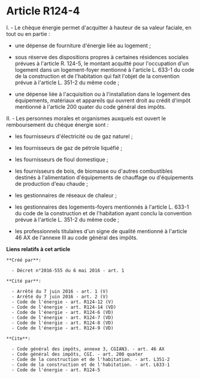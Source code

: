 # Article R124-4

I. - Le chèque énergie permet d'acquitter à hauteur de sa valeur faciale, en tout ou en partie :

- une dépense de fourniture d'énergie liée au logement ;

- sous réserve des dispositions propres à certaines résidences sociales prévues à l'article R. 124-5, le montant acquitté
pour l'occupation d'un logement dans un logement-foyer mentionné à l'article L. 633-1 du code de la construction et de
l'habitation qui fait l'objet de la convention prévue à l'article L. 351-2 du même code ;

- une dépense liée à l'acquisition ou à l'installation dans le logement des équipements, matériaux et appareils qui ouvrent
droit au crédit d'impôt mentionné à l'article 200 quater du code général des impôts. 

II. - Les personnes morales et organismes auxquels est ouvert le remboursement du chèque énergie sont :

- les fournisseurs d'électricité ou de gaz naturel ;

- les fournisseurs de gaz de pétrole liquéfié ;

- les fournisseurs de fioul domestique ;

- les fournisseurs de bois, de biomasse ou d'autres combustibles destinés à l'alimentation d'équipements de chauffage ou
d'équipements de production d'eau chaude ;

- les gestionnaires de réseaux de chaleur ;

- les gestionnaires des logements-foyers mentionnés à l'article L. 633-1 du code de la construction et de l'habitation ayant
conclu la convention prévue à l'article L. 351-2 du même code ;

- les professionnels titulaires d'un signe de qualité mentionné à l'article 46 AX de l'annexe III au code général des impôts.

**Liens relatifs à cet article**

	**Créé par**:

	  - Décret n°2016-555 du 6 mai 2016 - art. 1

	**Cité par**:

	  - Arrêté du 7 juin 2016 - art. 1 (V)
	  - Arrêté du 7 juin 2016 - art. 2 (V)
	  - Code de l'énergie - art. R124-12 (V)
	  - Code de l'énergie - art. R124-14 (VD)
	  - Code de l'énergie - art. R124-6 (VD)
	  - Code de l'énergie - art. R124-7 (VD)
	  - Code de l'énergie - art. R124-8 (VD)
	  - Code de l'énergie - art. R124-9 (VD)

	**Cite**:

	  - Code général des impôts, annexe 3, CGIAN3. - art. 46 AX
	  - Code général des impôts, CGI. - art. 200 quater
	  - Code de la construction et de l'habitation. - art. L351-2
	  - Code de la construction et de l'habitation. - art. L633-1
	  - Code de l'énergie - art. R124-5

